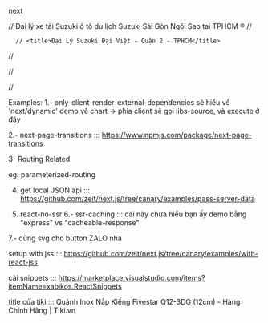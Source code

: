 

next



  // Đại lý xe tải Suzuki ô tô du lịch Suzuki Sài Gòn Ngôi Sao tại TPHCM ®
      // <meta name="description" content="✅Đại lý xe tải Suzuki Sài Gòn Ngôi Sao là đại lý xe ô tô, xe tải Suzuki chất lượng 3S chính thức của Suzuki. Đại lý xe tải Suzuki chính hãng cung cấp Miền Nam. Hơn 10 năm hoạt động, cam kết cung cấp các dòng xe tải Suzuki, xe du lịch Suzuki chất lượng và giá cực ưu đãi tại Miền Nam.">


      // <title>Đại Lý Suzuki Đại Việt - Quận 2 - TPHCM</title>
// <meta name="description" content="Showroom Suzuki Đại Việt nằm tại 438-440 Nguyễn Duy Trinh, Phường Bình Trưng Đông, Quận 2, TP.HCM. Suzuki Quận 2 là đại lý 3S chính thức của Suzuki Việt Nam">




// <meta property="og:title" content="Đại Lý Suzuki Đại Việt - Quận 2 - TPHCM">

// <meta property="og:description" content="Showroom Suzuki Đại Việt nằm tại 438-440 Nguyễn Duy Trinh, Phường Bình Trưng Đông, Quận 2, TP.HCM. Suzuki Quận 2 là đại lý 3S chính thức của Suzuki Việt Nam">



Examples:
1.- only-client-render-external-dependencies
   sẽ hiểu về 'next/dynamic'
  demo về chart ->  phía client sẽ gọi libs-source, và execute ở đây

2.- next-page-transitions ::: https://www.npmjs.com/package/next-page-transitions


3- Routing Related

eg: parameterized-routing

4. get local JSON api ::: https://github.com/zeit/next.js/tree/canary/examples/pass-server-data

5. react-no-ssr
6.- ssr-caching ::: cái này chưa hiểu
  bạn ấy demo bằng "express" vs "cacheable-response"

7.- dùng svg cho button ZALO nha


setup with jss ::: https://github.com/zeit/next.js/tree/canary/examples/with-react-jss


cài snippets ::: https://marketplace.visualstudio.com/items?itemName=xabikos.ReactSnippets



title của tiki ::: Quánh Inox Nắp Kiếng Fivestar Q12-3DG (12cm) - Hàng Chính Hãng | Tiki.vn

